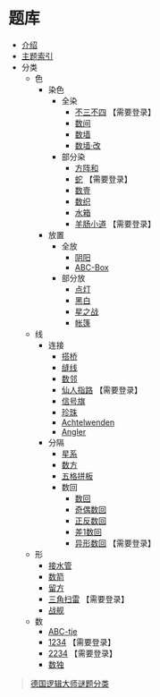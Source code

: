 # 题库
- [介绍](README.md)
- [主题索引](主题索引.md)
- 分类
  - 色
    - 染色
      - 全染
        - [不三不四](http://www.sudokufans.org.cn/lx/n3.index.php?w=10) 【需要登录】
        - [数间](https://cn.puzzle-heyawake.com/)
        - [数墙](https://cn.puzzle-nurikabe.com/)
        - [数墙‧改](https://cn.puzzle-tapa.com/)
      - 部分染
        - [方阵和](https://cn.puzzle-kakurasu.com/)
        - [蛇](http://www.sudokufans.org.cn/lx/she.index.php?w=10) 【需要登录】
        - [数壹](色/染色/部分/数壹.md)
        - [数织](https://cn.puzzle-nonograms.com/)
        - [水箱](https://cn.puzzle-aquarium.com/)
        - [羊肠小道](http://www.sudokufans.org.cn/lx/sho.index.php?w=10) 【需要登录】
    - 放置
      - 全放
        - [阴阳](色/放置/全/阴阳.md)
        - [ABC-Box](色/放置/全/ABC-Box.md)
      - 部分放
        - [点灯](色/放置/部分/点灯.md)
        - [黑白](https://cn.puzzle-binairo.com/)
        - [星之战](https://cn.puzzle-star-battle.com/)
        - [帐篷](色/放置/部分/帐篷.md)
  - 线
    - 连接
      - [搭桥](https://cn.puzzle-bridges.com/)
      - [缝线](https://cn.puzzle-stitches.com/)
      - [数邻](https://cn.puzzle-dominosa.com/)
      - [仙人指路](http://www.sudokufans.org.cn/lx/xrzl.index.php?w=10) 【需要登录】
      - [信号旗](https://cn.puzzle-shingoki.com/)
      - [珍珠](珍珠.md)
      - [Achtelwenden](线/连接/Achtelwenden.md)
      - [Angler](线/连接/Angler.md)
    - 分隔
      - [星系](https://cn.puzzle-galaxies.com/)
      - [数方](https://cn.puzzle-shikaku.com/)
      - [五格拼板](线/分隔/五格拼板.md)
      - 数回
          - [数回](数回.md)
          - [奇偶数回](奇偶数回.md)
          - [正反数回](正反数回.md)
          - [差1数回](差1数回.md)
          - [异形数回](http://www.sudokufans.org.cn/lx/loom.index.php?w=16&h=10) 【需要登录】
  - 形
    - [接水管](https://cn.puzzle-pipes.com/)
    - [数箭](数箭.md)
    - [留方](留方.md)
    - [三角扫雷](http://www.sudokufans.org.cn/lx/ms.index.php?w=6) 【需要登录】
    - [战舰](https://cn.puzzle-battleships.com/)
  - 数
    - [ABC-tje](数/ABCtje.md)
    - [1234](http://www.sudokufans.org.cn/lx/game.index.php?type=1234) 【需要登录】
    - [2234](http://www.sudokufans.org.cn/lx/game.index.php?type=2234) 【需要登录】
    - [数独](https://github.com/zhugelianglongming/sudoku/blob/main/SUMMARY.md)

> [德国逻辑大师谜题分类](http://wiki.logic-masters.de/index.php?title=Kategorie:Systematik/de)